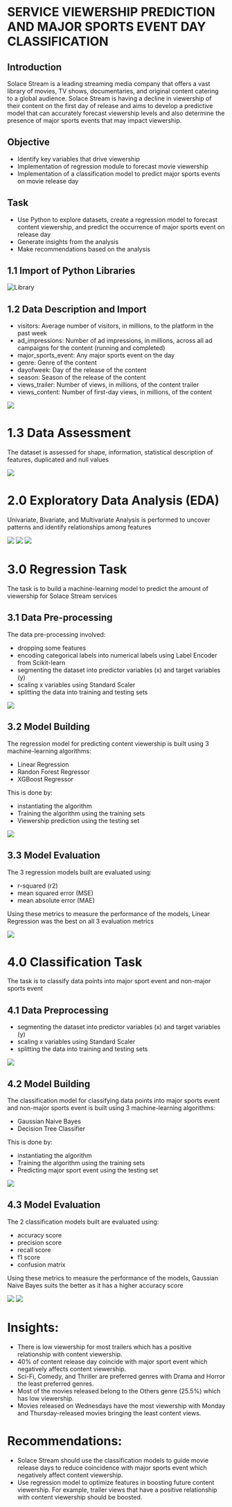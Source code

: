 # SERVICE VIEWERSHIP PREDICTION AND MAJOR SPORTS EVENT DAY CLASSIFICATION

## Introduction
Solace Stream is a leading streaming media company that offers a vast library of movies, TV shows, documentaries, and original content catering to a global audience. 
Solace Stream is having a decline in viewership of their content on the first day of release and aims to develop a predictive model that can accurately forecast 
viewership levels and also determine the presence of major sports events that may impact viewership.

## Objective
- Identify key variables that drive viewership
- Implementation of regression module to forecast movie viewership
- Implementation of a classification model to predict major sports events on movie release day

## Task
- Use Python to explore datasets, create a regression model to forecast content viewership, and predict the occurrence of major sports event on release day
- Generate insights from the analysis
- Make recommendations based on the analysis

## 1.1 Import of Python Libraries
![Library](https://github.com/RandyAikins/Python_Movie_Viewership_MSE_Prediction/assets/128720674/2c922e22-0ad9-4fdd-a4d5-d1d5d22e0331)


## 1.2 Data Description and Import
- visitors: Average number of visitors, in millions, to the platform in the past week
- ad_impressions: Number of ad impressions, in millions, across all ad campaigns for the content (running and completed)
- major_sports_event: Any major sports event on the day
- genre: Genre of the content
- dayofweek: Day of the release of the content
- season: Season of the release of the content
- views_trailer: Number of views, in millions, of the content trailer
- views_content: Number of first-day views, in millions, of the content

![](https://github.com/RandyAikins/Python_Movie_Viewership_MSE_Prediction/assets/128720674/7e4948f6-4251-4312-a7b7-ce6846b55306)


# 1.3 Data Assessment
The dataset is assessed for shape, information, statistical description of features, duplicated and null values

![](https://github.com/RandyAikins/Python_Movie_Viewership_MSE_Prediction/assets/128720674/48671f60-6466-46a5-b953-af0395955be8)


# 2.0 Exploratory Data Analysis (EDA)
Univariate, Bivariate, and Multivariate Analysis is performed to uncover patterns and identify relationships among features

![](https://github.com/RandyAikins/Python_Movie_Viewership_MSE_Prediction/assets/128720674/012c4b7a-11d3-4585-bd7c-f6436c80232c)
![](https://github.com/RandyAikins/Python_Movie_Viewership_MSE_Prediction/assets/128720674/9dc3b9ad-3a6a-4604-a92f-880494e0a24c)
![](https://github.com/RandyAikins/Python_Movie_Viewership_MSE_Prediction/assets/128720674/33b19092-d182-4c17-a61d-cf6d54ebc163)


# 3.0 Regression Task
The task is to build a machine-learning model to predict the amount of viewership for Solace Stream services 

## 3.1 Data Pre-processing
The data pre-processing involved:
- dropping some features
- encoding categorical labels into numerical labels using Label Encoder from Scikit-learn
- segmenting the dataset into predictor variables (x) and target variables (y)
- scaling x variables using Standard Scaler
- splitting the data into training and testing sets

![](https://github.com/RandyAikins/Python_Movie_Viewership_MSE_Prediction/assets/128720674/83cda192-6b33-44a7-8c08-31afa65ccc01)

## 3.2 Model Building
The regression model for predicting content viewership is built using 3 machine-learning algorithms:
- Linear Regression
- Randon Forest Regressor
- XGBoost Regressor

This is done by:
* instantiating the algorithm 
* Training the algorithm using the training sets
* Viewership prediction using the testing set

![](https://github.com/RandyAikins/Python_Movie_Viewership_MSE_Prediction/assets/128720674/59703684-6815-4887-ac0b-87c699bc98d3)

## 3.3 Model Evaluation
The 3 regression models built are evaluated using:
- r-squared (r2)
- mean squared error (MSE)
- mean absolute error (MAE)

Using these metrics to measure the performance of the models, Linear Regression was the best on all 3 evaluation metrics

![](https://github.com/RandyAikins/Python_Movie_Viewership_MSE_Prediction/assets/128720674/6233edb4-a9b2-4212-bd73-87b94308f612)


# 4.0 Classification Task
The task is to classify data points into major sport event and non-major sports event 

## 4.1 Data Preprocessing
- segmenting the dataset into predictor variables (x) and target variables (y)
- scaling x variables using Standard Scaler
- splitting the data into training and testing sets

![](https://github.com/RandyAikins/Python_Movie_Viewership_MSE_Prediction/assets/128720674/7b523709-d25c-4d2d-91a7-edc98bdcb2c5)

## 4.2 Model Building
The classification model for classifying data points into major sports event and non-major sports event is built using 3 machine-learning algorithms:
- Gaussian Naive Bayes
- Decision Tree Classifier

This is done by:
* instantiating the algorithm 
* Training the algorithm using the training sets
* Predicting major sport event using the testing set

![](https://github.com/RandyAikins/Python_Movie_Viewership_MSE_Prediction/assets/128720674/3e403bd8-f2ac-4474-9e1c-dd6d0405a634)

## 4.3 Model Evaluation
The 2 classification models built are evaluated using:
- accuracy score
- precision score
- recall score
- f1 score
- confusion matrix

Using these metrics to measure the performance of the models, Gaussian Naive Bayes suits the better as it has a higher accuracy score

![](https://github.com/RandyAikins/Python_Movie_Viewership_MSE_Prediction/assets/128720674/e4e2d96d-ea9c-4fc8-8fea-26bb9b076e6e)
![](https://github.com/RandyAikins/Python_Movie_Viewership_MSE_Prediction/assets/128720674/c2c522e8-b3c1-4cc2-975f-3396c63891d5)


# Insights:
- There is low viewership for most trailers which has a positive relationship with content viewership.
- 40% of content release day coincide with major sport event which negatively affects content viewership.
- Sci-Fi, Comedy, and Thriller are preferred genres with Drama and Horror the least preferred genres.
- Most of the movies released belong to the Others genre (25.5%) which has low viewership.
- Movies released on Wednesdays have the most viewership with Monday and Thursday-released movies bringing the least content views.

# Recommendations:
- Solace Stream should use the classification models to guide movie release days to reduce coincidence with major sports event which negatively affect content viewership.
- Use regression model to optimize features in boosting future content viewership. For example, trailer views that have a positive relationship with content viewership should be boosted. 
